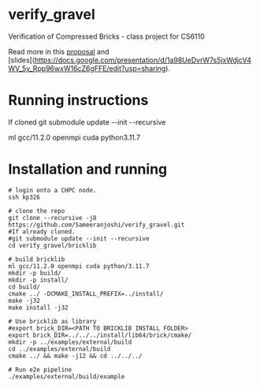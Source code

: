 # verify_gravel
Verification of Compressed Bricks - class project for CS6110

Read more in this [proposal](https://docs.google.com/document/d/1uZaDDlo5LlQEcIfZqqymmbaPRtcTG0j47xhOMQLZwlo/edit?usp=sharing) and [slides[(https://docs.google.com/presentation/d/1a98UeDvrW7s5jxWdjcV4WV_5v_Rpp96wxW16cZ6gFFE/edit?usp=sharing).
# Running instructions


If cloned
git submodule update --init --recursive


ml gcc/11.2.0 openmpi cuda python3.11.7

# Installation and running

```
# login onto a CHPC node.
ssh kp326

# clone the repo
git clone --recursive -j8 https://github.com/Sameeranjoshi/verify_gravel.git
#If already cloned.
#git submodule update --init --recursive
cd verify_gravel/bricklib

# build bricklib
ml gcc/11.2.0 openmpi cuda python/3.11.7
mkdir -p build/
mkdir -p install/
cd build/
cmake ../ -DCMAKE_INSTALL_PREFIX=../install/
make -j32
make install -j32

# Use bricklib as library
#export brick_DIR=<PATH TO BRICKLIB INSTALL FOLDER>
export brick_DIR=../../../install/lib64/brick/cmake/
mkdir -p ../examples/external/build
cd ../examples/external/build
cmake ../ && make -j12 && cd ../../../

# Run e2e pipeline
./examples/external/build/example
```
